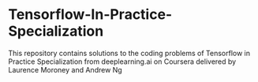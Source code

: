 # Tensorflow-In-Practice-Specialization
This repository contains solutions to the coding problems of Tensorflow in Practice Specialization from deeplearning.ai on Coursera delivered by Laurence Moroney and Andrew Ng
